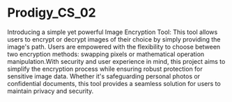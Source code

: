 # Prodigy_CS_02
Introducing a simple yet powerful Image Encryption Tool:
This tool allows users to encrypt or decrypt images of their choice by simply providing the image's path. Users are empowered with the flexibility to choose between two encryption methods: swapping pixels or mathematical operation manipulation.With security and user experience in mind, this project aims to simplify the encryption process while ensuring robust protection for sensitive image data. Whether it's safeguarding personal photos or confidential documents, this tool provides a seamless solution for users to maintain privacy and security.
